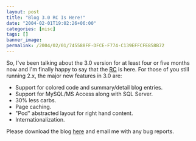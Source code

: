 ```yaml
---
layout: post
title: "Blog 3.0 RC Is Here!"
date: "2004-02-01T19:02:26+06:00"
categories: [misc]
tags: []
banner_image: 
permalink: /2004/02/01/745588FF-DFCE-F774-C139EFFCFE858B72
---
```


So, I've been talking about the 3.0 version for at least four or five months now and I'm finally happy to say that the <a href="http://www.camdenfamily.com/morpheus/blog/blog3.zip">RC</a> is here. For those of you still running 2.x, the major new features in 3.0 are:

<ul>
<li>Support for colored code and summary/detail blog entries.
<li>Support for MySQL/MS Access along with SQL Server.
<li>30% less carbs.
<li>Page caching.
<li>"Pod" abstracted layout for right hand content.
<li>Internationalization. 
</ul>

Please download the blog <a href="http://www.camdenfamily.com/morpheus/blog/blog3.zip">here</a> and email me with any bug reports.